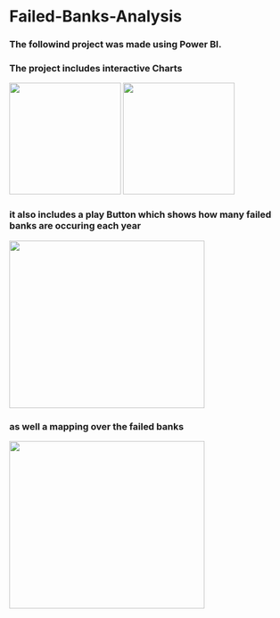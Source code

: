 # Failed-Banks-Analysis
<h3>The followind project was made using Power BI.</h3>

<h3>The project includes interactive Charts</h3>
<img width = "200px" height = "200px" src = "https://github.com/user-attachments/assets/e2a03de6-c412-472c-8a26-ef6ce75afb0b" />
<img width = "200px" height = "200px" src = "https://github.com/user-attachments/assets/15929f78-4c12-47ef-bd2c-b3ad4528bc78" />

<h3>it also includes a play Button which shows how many failed banks are occuring each year</h3>
<img width = "350px" height = "300px" src ="https://github.com/user-attachments/assets/965cd8cb-e67b-40f6-803d-b46a34722ee8" />

<h3>as well a mapping over the failed banks</h3>
<img width = "350px" height = "300px" src ="https://github.com/user-attachments/assets/bb5c2ff5-0d68-4510-809f-b497612ff08a" />

